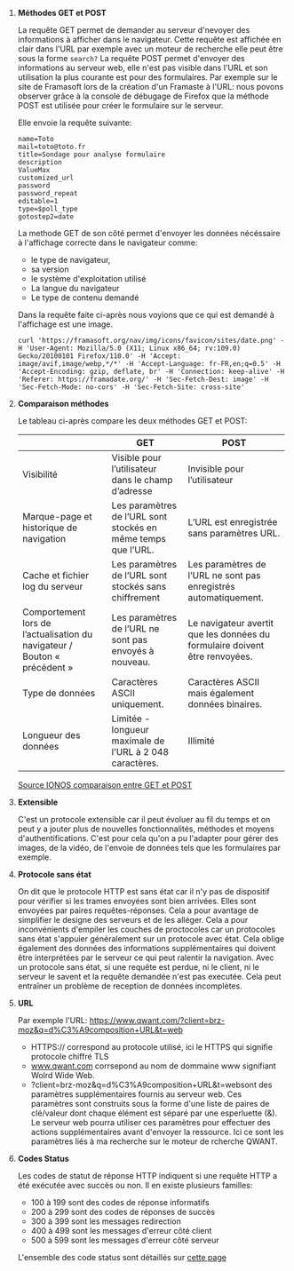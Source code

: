 1. **Méthodes GET et POST**

   
    La requête GET permet de demander au serveur d'nevoyer des informations à afficher dans le navigateur. Cette requête est affichée en clair dans l'URL par exemple avec un moteur de recherche elle peut être sous la forme `search?`
    La requête POST permet d'envoyer des informations au serveur web, elle n'est pas visible dans l'URL et son utilisation la plus courante est pour des formulaires.
    Par exemple sur le site de Framasoft lors de la création d'un Framaste à l'URL: [](https://framadate.org/create_date_poll.php) nous povons observer grâce à la console de débugage de Firefox que la méthode POST est utilisée pour créer le formulaire sur le serveur. 
    
    Elle envoie la requête suivante:

   ```
   name=Toto
   mail=toto@toto.fr
   title=Sondage pour analyse formulaire
   description
   ValueMax
   customized_url
   password
   password_repeat
   editable=1
   type=$poll_type
   gotostep2=date
   ```
   
    La methode GET de son côté permet d'envoyer les données nécéssaire à l'affichage correcte dans le navigateur comme:

    - le type de navigateur, 
    - sa version
    - le système d'exploitation utilisé 
    - La langue du navigateur
    - Le type de contenu demandé

    Dans la requête faite ci-après nous voyions que ce qui est demandé à l'affichage est une image.

    ```
    curl 'https://framasoft.org/nav/img/icons/favicon/sites/date.png' -H 'User-Agent: Mozilla/5.0 (X11; Linux x86_64; rv:109.0) Gecko/20100101 Firefox/110.0' -H 'Accept: image/avif,image/webp,*/*' -H 'Accept-Language: fr-FR,en;q=0.5' -H 'Accept-Encoding: gzip, deflate, br' -H 'Connection: keep-alive' -H 'Referer: https://framadate.org/' -H 'Sec-Fetch-Dest: image' -H 'Sec-Fetch-Mode: no-cors' -H 'Sec-Fetch-Site: cross-site'
 
    ```
   
2. **Comparaison méthodes**
   
   Le tableau ci-après compare les deux méthodes GET et POST:
   
   |                                                                           | GET                                                           | POST                                                                        |
   | ------------------------------------------------------------------------- | ------------------------------------------------------------- |           ---------------------------------------------------------------------------    |
   | Visibilité                                                                | Visible pour l’utilisateur dans le champ d’adresse            | Invisible pour l’utilisateur                                                             |
   | Marque-page et historique de navigation                                   | Les paramètres de l’URL sont stockés en même temps que l’URL. | L’URL est enregistrée sans paramètres URL.                                               |
   | Cache et fichier log du serveur                                           | Les paramètres de l’URL sont stockés sans chiffrement         | Les paramètres de l’URL ne sont pas enregistrés automatiquement.            |
   | Comportement lors de l’actualisation du navigateur / Bouton « précédent » | Les paramètres de l’URL ne sont pas envoyés à nouveau.        | Le navigateur avertit que les données du formulaire doivent être renvoyées. |
   | Type de données                                                           | Caractères ASCII uniquement.                                  | Caractères ASCII mais également données binaires.                              |
   | Longueur des données                                                      | Limitée - longueur maximale de l’URL à 2 048 caractères.      | Illimité              
  
   [Source IONOS comparaison entre GET et POST](https://www.ionos.fr/digitalguide/sites-internet/developpement-web/get-vs-post/)
   
3. **Extensible**
      
      C'est un protocole extensible car il peut évoluer au fil du temps et on peut y a jouter plus de nouvelles fonctionnalités, méthodes et moyens d'authentifications. C'est pour cela qu'on a pu l'adapter pour gérer des images, de la vidéo, de l'envoie de données tels que les formulaires par exemple.
      
4. **Protocole sans état**

   On dit que le protocole HTTP est sans état car il n'y pas de dispositif pour vérifier si les trames envoyées sont bien arrivées. Elles sont envoyées par paires requêtes-réponses. Cela a pour avantage de simplifier le designe des serveurs et de les alléger. Cela a pour inconvénients d'empiler les couches de proctocoles car un protocoles sans état s'appuier généralement sur un protocole avec état. Cela oblige également des données des informations supplémentaires qui doivent être interprétées par le serveur ce qui peut ralentir la navigation. Avec un protocole sans état, si une requête est perdue, ni le client, ni le serveur le savent et la requête demandée n'est pas executée. Cela peut entraîner un problème de reception de données incomplètes. 
  
5. **URL**

   Par exemple l'URL: https://www.qwant.com/?client=brz-moz&q=d%C3%A9composition+URL&t=web
   
   - HTTPS:// correspond au protocole utilisé, ici le HTTPS qui signifie protocole chiffré TLS
   - www.qwant.com corrsepond au nom de dommaine www signifiant Wolrd Wide Web.
   - ?client=brz-moz&q=d%C3%A9composition+URL&t=websont des paramètres supplémentaires fournis au serveur web. Ces paramètres sont construits sous la forme d'une liste de paires de clé/valeur dont chaque élément est séparé par une esperluette (&). Le serveur web pourra utiliser ces paramètres pour effectuer des actions supplémentaires avant d'envoyer la ressource. Ici ce sont les paramètres liés à ma recherche sur le moteur de rcherche QWANT.

6. **Codes Status**

   Les codes de statut de réponse HTTP indiquent si une requête HTTP a été exécutée avec succès ou non. Il en existe plusieurs familles:
   
   - 100 à 199 sont des codes de réponse informatifs
   - 200 à 299 sont des codes de réponses de succès
   - 300 à 399 sont les messages redirection
   - 400 à 499 sont les messages d'erreur côté client
   - 500 à 599 sont les messages d'erreur côté serveur

   L'ensemble des code status sont détaillés sur [cette page](https://developer.mozilla.org/fr/docs/Web/HTTP/Status)
   

